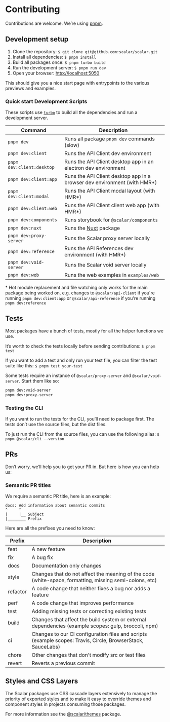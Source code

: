 # Contributing

Contributions are welcome. We’re using [pnpm](https://pnpm.io/).

## Development setup

1. Clone the repository: `$ git clone git@github.com:scalar/scalar.git`
2. Install all dependencies: `$ pnpm install`
3. Build all packages once: `$ pnpm turbo build`
4. Run the development server: `$ pnpm run dev`
5. Open your browser: <http://localhost:5050>

This should give you a nice start page with entrypoints to the various previews and examples.

### Quick start Development Scripts

These scripts use [`turbo`](https://turbo.build/) to build all the dependencies and run a development server.

| Command                   | Description                                                               |
| ------------------------- | ------------------------------------------------------------------------- |
| `pnpm dev`                | Runs all package `pnpm dev` commands (slow)                               |
| `pnpm dev:client`         | Runs the API Client dev environment                                       |
| `pnpm dev:client:desktop` | Runs the API Client desktop app in an electron dev environment            |
| `pnpm dev:client:app`     | Runs the API Client desktop app in a browser dev environment (with HMR\*) |
| `pnpm dev:client:modal`   | Runs the API Client modal layout (with HMR\*)                             |
| `pnpm dev:client:web`     | Runs the API Client client web app (with HMR\*)                           |
| `pnpm dev:components`     | Runs storybook for `@scalar/components`                                   |
| `pnpm dev:nuxt`           | Runs the [Nuxt](https://nuxt.com/) package                                |
| `pnpm dev:proxy-server`   | Runs the Scalar proxy server locally                                      |
| `pnpm dev:reference`      | Runs the API References dev environment (with HMR\*)                      |
| `pnpm dev:void-server`    | Runs the Scalar void server locally                                       |
| `pnpm dev:web`            | Runs the web examples in `examples/web`                                   |

\* Hot module replacement and file watching only works for the main package being worked on, e.g. changes to `@scalar/api-client` if you're running `pnpm dev:client:app` or `@scalar/api-reference` if you're running `pnpm dev:reference`

## Tests

Most packages have a bunch of tests, mostly for all the helper functions we use.

It’s worth to check the tests locally before sending contributions: `$ pnpm test`

If you want to add a test and only run your test file, you can filter the test suite like this: `$ pnpm test your-test`

Some tests require an instance of `@scalar/proxy-server` and `@scalar/void-server`. Start them like so:

```bash
pnpm dev:void-server
pnpm dev:proxy-server
```

### Testing the CLI

If you want to run the tests for the CLI, you’ll need to package first. The tests don’t use the source files, but the dist files.

To just run the CLI from the source files, you can use the following alias:
`$ pnpm @scalar/cli --version`

## PRs

Don’t worry, we’ll help you to get your PR in. But here is how you can help us:

### Semantic PR titles

We require a semantic PR title, here is an example:

```
docs: Add information about semantic commits
^     ^
|     |__ Subject
|________ Prefix
```

Here are all the prefixes you need to know:

| Prefix   | Description                                                                                                 |
| -------- | ----------------------------------------------------------------------------------------------------------- |
| feat     | A new feature                                                                                               |
| fix      | A bug fix                                                                                                   |
| docs     | Documentation only changes                                                                                  |
| style    | Changes that do not affect the meaning of the code (white-space, formatting, missing semi-colons, etc)      |
| refactor | A code change that neither fixes a bug nor adds a feature                                                   |
| perf     | A code change that improves performance                                                                     |
| test     | Adding missing tests or correcting existing tests                                                           |
| build    | Changes that affect the build system or external dependencies (example scopes: gulp, broccoli, npm)         |
| ci       | Changes to our CI configuration files and scripts (example scopes: Travis, Circle, BrowserStack, SauceLabs) |
| chore    | Other changes that don't modify src or test files                                                           |
| revert   | Reverts a previous commit                                                                                   |

## Styles and CSS Layers

The Scalar packages use CSS cascade layers extensively to manage the priority of exported styles and to make it easy to override themes and component styles in projects consuming those packages.

For more information see the [@scalar/themes](./packages/themes/) package.

